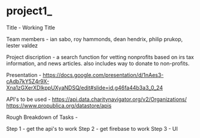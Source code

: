 # project1_

Title - Working Title

Team members - ian sabo, roy hammonds, dean hendrix, philip prukop, lester valdez

Project discription - a search function for vetting nonprofits based on irs tax information, and news articles. also includes way to donate to non-profits.

Presentation - https://docs.google.com/presentation/d/1nAes3-cAdb7kY5Z4r9X-Xna1zGXerXDlkppUXyaNDSQ/edit#slide=id.g46fa44b3a3_0_24

API's to be used - https://api.data.charitynavigator.org/v2/Organizations/  
                   https://www.propublica.org/datastore/apis

Rough Breakdown of Tasks - 

Step 1 - get the api's to work
Step 2 - get firebase to work
Step 3 - UI
